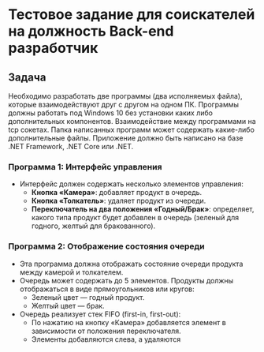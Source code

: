 # Тестовое задание для соискателей на должность Back-end разработчик

## Задача

Необходимо разработать две программы (два исполняемых файла), которые взаимодействуют друг с другом на одном ПК.
Программы должны работать под Windows 10 без установки каких либо дополнительных 
компонентов. Взаимодействие между программами на tcp сокетах. Папка написанных программ может
содержать какие-либо дополнительные файлы.
Приложение должно быть написано на базе .NET Framework, .NET Core или .NET.

### Программа 1: Интерфейс управления

- Интерфейс должен содержать несколько элементов управления:
  - **Кнопка «Камера»**: добавляет продукт в очередь.
  - **Кнопка «Толкатель»**: удаляет продукт из очереди.
  - **Переключатель на два положения «Годный/Брак»**: определяет, какого типа продукт будет добавлен в очередь (зеленый для годного, желтый для бракованного).

### Программа 2: Отображение состояния очереди

- Эта программа должна отображать состояние очереди продукта между камерой и толкателем.
- Очередь может содержать до 5 элементов. Продукты должны отображаться в виде прямоугольников или кругов:
  - Зеленый цвет — годный продукт.
  - Желтый цвет — брак.
- Очередь реализует стек FIFO (first-in, first-out):
  - По нажатию на кнопку «Камера» добавляется элемент в зависимости от положения переключателя.
  - Элементы добавляются слева, а удаляются